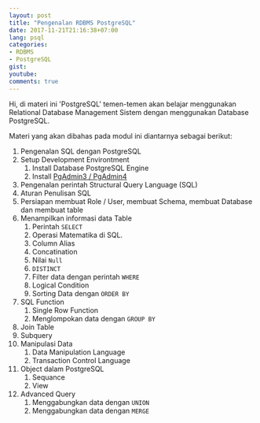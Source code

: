 ```yaml
---
layout: post
title: "Pengenalan RDBMS PostgreSQL"
date: 2017-11-21T21:16:38+07:00
lang: psql
categories:
- RDBMS
- PostgreSQL 
gist: 
youtube: 
comments: true
---
```


Hi, di materi ini 'PostgreSQL' temen-temen akan belajar menggunakan Relational Database Management Sistem dengan menggunakan Database PostgreSQL.

Materi yang akan dibahas pada modul ini diantarnya sebagai berikut:

1. Pengenalan SQL dengan PostgreSQL
2. Setup Development Environtment
    1. Install Database PostgreSQL Engine
    2. Install [PgAdmin3 / PgAdmin4](https://www.pgadmin.org/download/)
3. Pengenalan perintah Structural Query Language (SQL)
4. Aturan Penulisan SQL
5. Persiapan membuat Role / User, membuat Schema, membuat Database dan membuat table
6. Menampilkan informasi data Table
    1. Perintah `SELECT`
    2. Operasi Matematika di SQL.
    3. Column Alias
    4. Concatination
    5. Nilai `Null`
    6. `DISTINCT`
    7. Filter data dengan perintah `WHERE`
    8. Logical Condition
    9. Sorting Data dengan `ORDER BY`
7. SQL Function
    1. Single Row Function
    2. Menglompokan data dengan `GROUP BY`
8. Join Table
9. Subquery
10. Manipulasi Data
    1. Data Manipulation Language
    2. Transaction Control Language
11. Object dalam PostgreSQL
    1. Sequance
    2. View
12. Advanced Query
    1. Menggabungkan data dengan `UNION`
    2. Menggabungkan data dengan `MERGE`